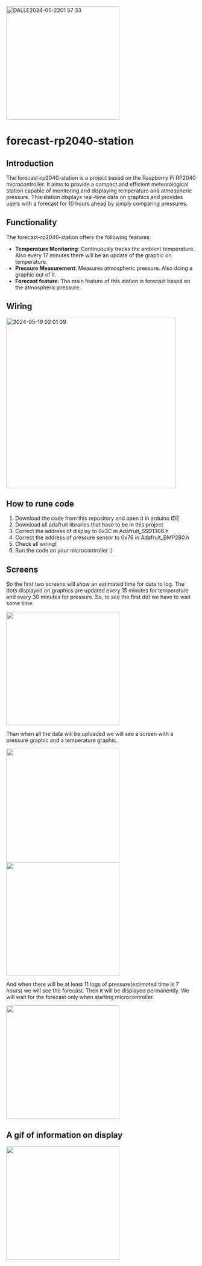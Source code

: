 <img src="https://github.com/kuzlik340/forecast-rp2040-station/assets/145336491/a7c2bccd-131b-4acd-8dc7-73c232ca1948" alt="DALLE2024-05-2201 57 33" width="300"/>

# forecast-rp2040-station

## Introduction

The forecast-rp2040-station is a project based on the Raspberry Pi RP2040 microcontroller. It aims to provide a compact and efficient meteorological station capable of monitoring and displaying temperature and atmospheric pressure. This station displays real-time data on graphics and provides users with a forecast for 10 hours ahead by simply comparing pressures.


## Functionality

The forecast-rp2040-station offers the following features:

- **Temperature Monitoring**: Continuously tracks the ambient temperature. Also every 17 minutes there will be an update of the graphic on temperature.
- **Pressure Measurement**: Measures atmospheric pressure. Also doing a graphic out of it.
- **Forecast feature**: The main feature of this station is forecast based on the atmospheric pressure.

## Wiring

<img src="https://github.com/kuzlik340/forecast-rp2040-station/assets/145336491/ede9e482-9626-4ea4-907a-657552a753c1" alt="2024-05-19 02 01 09" width="450"/>   

## How to rune code
1. Download the code from this repository and open it in arduino IDE
2. Download all adafruit libraries that have to be in this project
3. Correct the address of display to 0x3C in Adafruit_SSD1306.h
4. Correct the address of pressure sensor to 0x76 in Adafruit_BMP280.h
5. Check all wiring!
6. Run the code on your microcontroller :)

## Screens
So the first two screens will show an estimated time for data to log. The dots displayed on graphics are updated every 15 minutes for temperature and every 30 minutes for pressure. So, to see the first dot we have to wait some time.

<img src="https://github.com/kuzlik340/forecast-rp2040-station/assets/145336491/35628b00-f1be-4b99-8560-c2ffd42fa540" width="300"/>

Than when all the data will be uploaded we will see a screen with a pressure graphic and a temperature graphic.

<img src="https://github.com/kuzlik340/forecast-rp2040-station/assets/145336491/d940977c-94a4-410f-bf68-987eaf4e7262" width="300"/>
<img src="https://github.com/kuzlik340/forecast-rp2040-station/assets/145336491/0082005e-2df5-4da8-a467-f96ff906f0e7" width="300"/>

And when there will be at least 11 logs of pressure(estimated time is 7 hours) we will see the forecast. Then it will be displayed permanently. We will wait for the forecast only when starting microcontroller.

<img src="https://github.com/kuzlik340/forecast-rp2040-station/assets/145336491/9919d32f-170e-4e7f-a440-f188ddf170b3" width="300"/>

## A gif of information on display

<img src="https://github.com/kuzlik340/forecast-rp2040-station/assets/145336491/2c79f3e3-4539-4ef5-9bf4-03c7af5de424" width="300"/>





